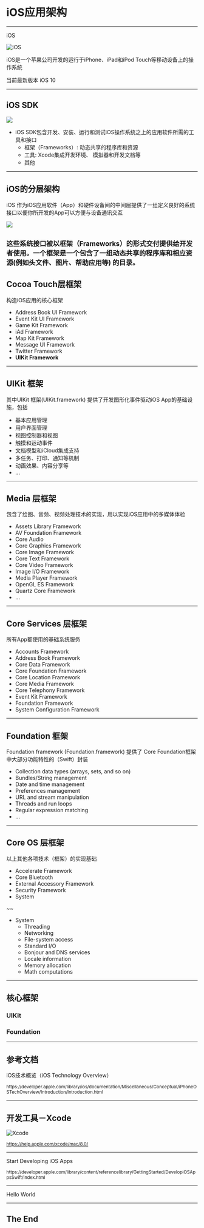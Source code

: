 

# iOS应用架构

---

iOS


![iOS](https://developer.apple.com/ios/images/ios-11-hero-large_2x.png) <!-- .element height="50%" -->

iOS是一个苹果公司开发的运行于iPhone、iPad和iPod Touch等移动设备上的操作系统

当前最新版本 iOS 10


---

## iOS SDK

![](https://developer.apple.com/library/content/documentation/Miscellaneous/Conceptual/iPhoneOSTechOverview/Art/iOStech_intro_2x.png) <!-- .element height="30%" width="30%" -->

- iOS SDK包含开发、安装、运行和测试iOS操作系统之上的应用软件所需的工具和接口
  - 框架（Frameworks）:  动态共享的程序库和资源
  - 工具: Xcode集成开发环境、 模拟器和开发文档等
  - 其他

---

## iOS的分层架构

iOS 作为iOS应用软件（App）和硬件设备间的中间层提供了一组定义良好的系统接口以便你所开发的App可以方便与设备通讯交互

![](https://developer.apple.com/library/content/documentation/Miscellaneous/Conceptual/iPhoneOSTechOverview/Art/SystemLayers_2x.png) <!-- .element height="30%"  -->

<small>这些系统接口被以框架（Frameworks）的形式交付提供给开发者使用。一个框架是一个包含了一组动态共享的程序库和相应资源(例如头文件、图片、帮助应用等) 的目录。</small>
---

## Cocoa Touch层框架

构造iOS应用的核心框架

- Address Book UI Framework
- Event Kit UI Framework
- Game Kit Framework
- iAd Framework
- Map Kit Framework
- Message UI Framework
- Twitter Framework
- **UIKit Framework**

---

## UIKit 框架

其中UIKit 框架(UIKit.framework) 提供了开发图形化事件驱动iOS App的基础设施，包括

- 基本应用管理
- 用户界面管理
- 视图控制器和视图
- 触摸和运动事件
- 文档模型和iCloud集成支持
- 多任务、打印、通知等机制
- 动画效果、内容分享等
- …

---

## Media 层框架

包含了绘图、音频、视频处理技术的实现，用以实现iOS应用中的多媒体体验

- Assets Library Framework
- AV Foundation Framework
- Core Audio
- Core Graphics Framework
- Core Image Framework
- Core Text Framework
- Core Video Framework
- Image I/O Framework
- Media Player Framework
- OpenGL ES Framework
- Quartz Core Framework
- …

---

## Core Services 层框架

所有App都使用的基础系统服务

- Accounts Framework
- Address Book Framework
- Core Data Framework
- Core Foundation Framework
- Core Location Framework
- Core Media Framework
- Core Telephony Framework
- Event Kit Framework
- Foundation Framework
- System Configuration Framework

---

## Foundation 框架

Foundation framework (Foundation.framework) 提供了 Core Foundation框架中大部分功能特性的（Swift）封装

- Collection data types (arrays, sets, and so on)
- Bundles/String management
- Date and time management
- Preferences management
- URL and stream manipulation
- Threads and run loops
- Regular expression matching
- …

---

## Core OS 层框架

以上其他各项技术（框架）的实现基础

- Accelerate Framework
- Core Bluetooth
- External Accessory Framework
- Security Framework
- System

~~

- System
  - Threading
  - Networking
  - File-system access
  - Standard I/O
  - Bonjour and DNS services
  - Locale information
  - Memory allocation
  - Math computations

---

## 核心框架

### UIKit
### Foundation

---

## 参考文档

iOS技术概览（iOS Technology Overview）

<small>
https://developer.apple.com/library/ios/documentation/Miscellaneous/Conceptual/iPhoneOSTechOverview/Introduction/Introduction.html</small>


---

## 开发工具－Xcode
 

![Xcode](https://help.apple.com/xcode/mac/8.0/en.lproj/GlobalArt/AppLanding.png)


<small>https://help.apple.com/xcode/mac/8.0/</small>


---

Start Developing iOS Apps

<small>
https://developer.apple.com/library/content/referencelibrary/GettingStarted/DevelopiOSAppsSwift/index.html
</small>

---

Hello World


---

## The End